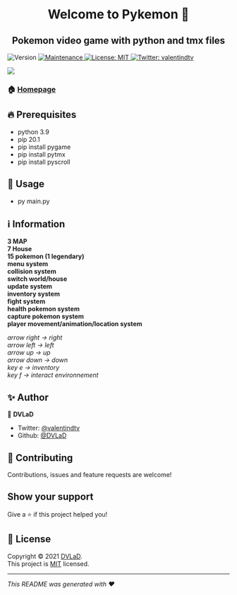 <h1 align="center">Welcome to Pykemon 👋</h1>
<h2 align="center">Pokemon video game with python and tmx files</h2>
<p>
  <img alt="Version" src="https://img.shields.io/badge/version-1.0.0-blue.svg?cacheSeconds=2592000" />
  <a href="https://github.com/EinSlen" target="_blank">
    <img alt="Maintenance" src="https://img.shields.io/badge/Maintained%3F-yes-green.svg" />
  </a>
  <a href="https://github.com/EinSlen#licence" target="_blank">
    <img alt="License: MIT" src="https://img.shields.io/github/license/EinSlen/pykemon" />
  </a>
  <a href="https://twitter.com/valentindtv" target="_blank">
    <img alt="Twitter: valentindtv" src="https://img.shields.io/twitter/follow/valentindtv.svg?style=social" />
  </a>
</p>   

<img align="center" src="https://cdn.discordapp.com/attachments/615317552255598603/842373796194811934/pykemon.PNG">

### 🏠 [Homepage](https://github.com/einslen#readme)

## 🔥 Prerequisites

- python 3.9
- pip 20.1
- pip install pygame
- pip install pytmx
- pip install pyscroll

## 💯 Usage

- py main.py

## ℹ️ Information

 <b>3 MAP<br/>
 7 House<br/>
 15 pokemon (1 legendary)<br/>
 menu system<br/>
 collision system<br/>
 switch world/house<br/>
 update system<br/>
 inventory system<br/>
 fight system<br/>
 health pokemon system<br/>
 capture pokemon system<br/>
 player movement/animation/location system<br/></b>

<i>arrow right -> right<br/>
arrow left -> left<br/>
arrow up -> up<br/>
arrow down -> down<br/>
key e -> inventory<br/>
key f -> interact environnement</i>

## ✨ Author

👤 **DVLaD**

* Twitter: [@valentindtv](https://twitter.com/valentindtv)
* Github: [@DVLaD](https://github.com/EinSlen)

## 🤝 Contributing

Contributions, issues and feature requests are welcome!<br />

## Show your support

Give a ⭐️ if this project helped you!

## 📝 License

Copyright © 2021 [DVLaD](https://github.com/EinSlen).<br />
This project is [MIT](https://github.com/EinSlen/LICENSE) licensed.

***
_This README was generated with ❤️_
